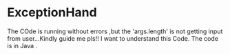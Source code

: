# ExceptionHand
The COde is running without errors ,but the 'args.length' is not getting  input from user...Kindly guide me pls!!
I want to understand this Code.
The code is in Java .
